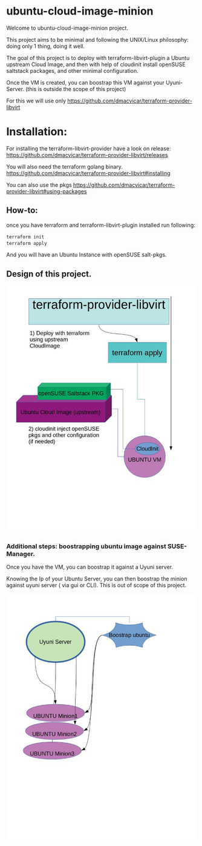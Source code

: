# ubuntu-cloud-image-minion

Welcome to ubuntu-cloud-image-minion project.

This project aims to be minimal and following the UNIX/Linux philosophy: doing only 1 thing, doing it well.

The goal of this project is to deploy with terraform-libvirt-plugin a Ubuntu upstream Cloud Image, and then with help of cloudinit install openSUSE saltstack packages, and other minimal configuration.

Once the VM is created, you can boostrap this VM against your Uyuni-Server. (this is outside the scope of this project)

For this we will use only https://github.com/dmacvicar/terraform-provider-libvirt 

# Installation:

For installing the terraform-libvirt-provider have a look on release:
https://github.com/dmacvicar/terraform-provider-libvirt/releases

You will also need the terraform golang binary.
https://github.com/dmacvicar/terraform-provider-libvirt#installing

You can also use the pkgs https://github.com/dmacvicar/terraform-provider-libvirt#using-packages

## How-to:

once you have terraform and terraform-libvirt-plugin installed run following:

```bash
terraform init
terraform apply
```

And you will have an Ubuntu Instance with openSUSE salt-pkgs.

## Design of this project.
![arch](design_doc/architecture.jpg)


### Additional steps: boostrapping ubuntu image against SUSE-Manager.

Once you have the VM, you can boostrap it against a Uyuni server.

Knowing the Ip of your Ubuntu Server, you can then boostrap the minion against uyuni server ( via gui or CLI). 
This is out of scope of this project.


![boostrap](design_doc/boostrap.jpg)
